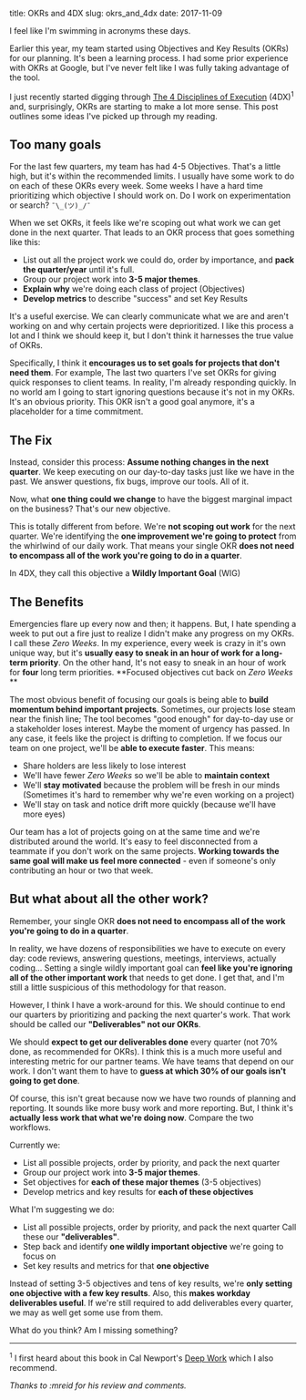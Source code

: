 title: OKRs and 4DX
slug: okrs_and_4dx
date: 2017-11-09

I feel like I'm swimming in acronyms these days.

Earlier this year,
my team started using Objectives and Key Results (OKRs) for our planning.
It's been a learning process.
I had some prior experience with OKRs at Google,
but I've never felt like I was fully taking advantage of the tool.

I just recently started digging through 
[The 4 Disciplines of Execution](https://www.amazon.com/Disciplines-Execution-Achieving-Wildly-Important/dp/1491517751)
(4DX)<sup>1</sup>
and, surprisingly, OKRs are starting to make a lot more sense.
This post outlines some ideas I've picked up through my reading.

## Too many goals

For the last few quarters, my team has had 4-5 Objectives.
That's a little high, but it's within the recommended limits.
I usually have some work to do on each of these OKRs every week.
Some weeks I have a hard time prioritizing which objective I should work on.
Do I work on experimentation or search?
`¯\_(ツ)_/¯`

When we set OKRs,
it feels like we're scoping out what work we can get done in the next quarter.
That leads to an OKR process that goes something like this:

* List out all the project work we could do,
  order by importance,
  and **pack the quarter/year** until it's full.
* Group our project work into **3-5 major themes**.
* **Explain why** we're doing each class of project (Objectives)
* **Develop metrics** to describe "success" and set Key Results

It's a useful exercise.
We can clearly communicate what we are and aren't working on
and why certain projects were deprioritized.
I like this process a lot and I think we should keep it,
but I don't think it harnesses the true value of OKRs.

Specifically, I think it 
**encourages us to set goals for projects that don't need them**.
For example, The last two quarters
I've set OKRs for giving quick responses to client teams.
In reality, I'm already responding quickly.
In no world am I going to start ignoring questions because it's not in my OKRs.
It's an obvious priority.
This OKR isn't a good goal anymore, it's a placeholder for a time commitment.

## The Fix

Instead, consider this process:
**Assume nothing changes in the next quarter**.
We keep executing on our day-to-day tasks just like we have in the past.
We answer questions, fix bugs, improve our tools.
All of it.

Now, what **one thing could we change** to have the biggest marginal impact on the business?
That's our new objective.

This is totally different from before.
We're **not scoping out work** for the next quarter.
We're identifying the **one improvement we're going to protect**
from the whirlwind of our daily work.
That means your single OKR
**does not need to encompass all of the work you're going to do in a quarter**.


In 4DX, they call this objective a **Wildly Important Goal** (WIG)

## The Benefits

Emergencies flare up every now and then;
it happens.
But, I hate spending a week to put out a fire
just to realize I didn't make any progress on my OKRs.
I call these *Zero Weeks*.
In my experience, every week is crazy in it's own unique way,
but it's **usually easy to sneak in an hour of work for a long-term priority**.
On the other hand,
It's not easy to sneak in an hour of work for **four** long term priorities.
**Focused objectives cut back on *Zero Weeks* **

The most obvious benefit of focusing our goals
is being able to **build momentum behind important projects**.
Sometimes, our projects lose steam near the finish line;
The tool becomes "good enough" for day-to-day use or a stakeholder loses interest.
Maybe the moment of urgency has passed.
In any case, it feels like the project is drifting to completion.
If we focus our team on one project, we'll be **able to execute faster**.
This means:

* Share holders are less likely to lose interest
* We'll have fewer *Zero Weeks* so we'll be able to **maintain context**
* We'll **stay motivated** because the problem will be fresh in our minds
  (Sometimes it's hard to remember why we're even working on a project)
* We'll stay on task and notice drift more quickly (because we'll have more eyes)

Our team has a lot of projects going on at the same time 
and we're distributed around the world.
It's easy to feel disconnected from a teammate if you don't work on the same projects.
**Working towards the same goal will make us feel more connected** -
even if someone's only contributing an hour or two that week.

## But what about all the other work?

Remember, your single OKR
**does not need to encompass all of the work you're going to do in a quarter**.

In reality, we have dozens of responsibilities we have to execute on every day:
code reviews, answering questions, meetings, interviews, actually coding...
Setting a single wildly important goal
can **feel like you're ignoring all of the other important work** that needs to get done.
I get that, and I'm still a little suspicious of this methodology for that reason.

However, I think I have a work-around for this.
We should continue to end our quarters
by prioritizing and packing the next quarter's work.
That work should be called our **"Deliverables" not our OKRs**.

We should **expect to get our deliverables done** every quarter
(not 70% done, as recommended for OKRs).
I think this is a much more useful and interesting metric for our partner teams.
We have teams that depend on our work.
I don't want them to have to 
**guess at which 30% of our goals isn't going to get done**.

Of course,
this isn't great because now we have two rounds of planning and reporting.
It sounds like more busy work and more reporting.
But, I think it's **actually less work that what we're doing now**.
Compare the two workflows.

Currently we:

* List all possible projects, order by priority, and pack the next quarter
* Group our project work into **3-5 major themes**.
* Set objectives for **each of these major themes** (3-5 objectives)
* Develop metrics and key results for **each of these objectives**

What I'm suggesting we do:

* List all possible projects, order by priority, and pack the next quarter
  Call these our **"deliverables"**.
* Step back and identify **one wildly important objective** we're going to focus on
* Set key results and metrics for that **one objective**

Instead of setting 3-5 objectives and tens of key results,
we're **only setting one objective with a few key results**.
Also, this **makes workday deliverables useful**.
If we're still required to add deliverables every quarter,
we may as well get some use from them.

What do you think?
Am I missing something?

---

<sup>1</sup>
I first heard about this book in Cal Newport's
[Deep Work](https://www.amazon.com/Deep-Work-Focused-Success-Distracted/dp/1455586692)
which I also recommend.

*Thanks to :mreid for his review and comments.*
